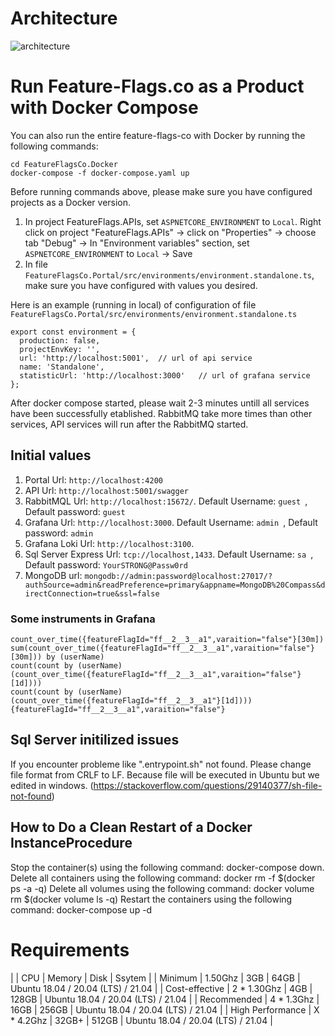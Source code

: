 # Architecture

![architecture](https://user-images.githubusercontent.com/68597908/130388173-dbdafb6f-49e5-4225-9f02-e1327bdcfde5.png)



# Run Feature-Flags.co as a Product with Docker Compose

You can also run the entire feature-flags-co with Docker by running the following commands:

    cd FeatureFlagsCo.Docker
    docker-compose -f docker-compose.yaml up

Before running commands above, please make sure you have configured projects as a Docker version.

1. In project FeatureFlags.APIs, set `ASPNETCORE_ENVIRONMENT` to `Local`. Right click on project "FeatureFlags.APIs" -> click on "Properties" -> choose tab "Debug" -> In "Environment variables" section, set `ASPNETCORE_ENVIRONMENT` to `Local` -> Save
2. In file `FeatureFlagsCo.Portal/src/environments/environment.standalone.ts`, make sure you have configured with values you desired. 

Here is an example (running in local) of configuration of file `FeatureFlagsCo.Portal/src/environments/environment.standalone.ts`

    export const environment = {
      production: false,  
      projectEnvKey: '',  
      url: 'http://localhost:5001',  // url of api service
      name: 'Standalone',
      statisticUrl: 'http://localhost:3000'   // url of grafana service
    };

After docker compose started, please wait 2-3 minutes untill all services have been successfully etablished. RabbitMQ take more times than other services, API services will run after the RabbitMQ started.

## Initial values

1. Portal Url: `http://localhost:4200`
2. API Url: `http://localhost:5001/swagger`
3. RabbitMQL Url: `http://localhost:15672/`. Default Username: `guest `, Default password: `guest`
4. Grafana Url: `http://localhost:3000`.  Default Username: `admin `, Default password: `admin`
5. Grafana Loki Url: `http://localhost:3100`.
6. Sql Server Express Url: `tcp://localhost,1433`. Default Username: `sa `, Default password: `YourSTRONG@Passw0rd`
7. MongoDB url: `mongodb://admin:password@localhost:27017/?authSource=admin&readPreference=primary&appname=MongoDB%20Compass&directConnection=true&ssl=false`

### Some instruments in Grafana

    count_over_time({featureFlagId="ff__2__3__a1",varaition="false"}[30m])
    sum(count_over_time({featureFlagId="ff__2__3__a1",varaition="false"}[30m])) by (userName)
    count(count by (userName) (count_over_time({featureFlagId="ff__2__3__a1",varaition="false"}[1d])))
    count(count by (userName) (count_over_time({featureFlagId="ff__2__3__a1"}[1d])))
    {featureFlagId="ff__2__3__a1",varaition="false"}

## Sql Server initilized issues

If you encounter probleme like ".entrypoint.sh" not found. Please change file format from CRLF to LF. Because file will be executed in Ubuntu but we edited in windows. (https://stackoverflow.com/questions/29140377/sh-file-not-found)

## How to Do a Clean Restart of a Docker InstanceProcedure

Stop the container(s) using the following command: docker-compose down.
Delete all containers using the following command: docker rm -f $(docker ps -a -q)
Delete all volumes using the following command: docker volume rm $(docker volume ls -q)
Restart the containers using the following command: docker-compose up -d

# Requirements

|                  | CPU          | Memory |  Disk    | Ssytem                             |
| Minimum          | 1.50Ghz      | 3GB    |  64GB    | Ubuntu 18.04 / 20.04 (LTS) / 21.04 |
| Cost-effective   | 2 * 1.30Ghz  | 4GB    |  128GB   | Ubuntu 18.04 / 20.04 (LTS) / 21.04 |
| Recommended      | 4 * 1.3Ghz   | 16GB   |  256GB   | Ubuntu 18.04 / 20.04 (LTS) / 21.04 |
| High Performance | X * 4.2Ghz   | 32GB+  |  512GB   | Ubuntu 18.04 / 20.04 (LTS) / 21.04 |

